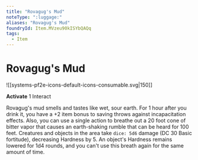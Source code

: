 ```yaml
---
title: "Rovagug's Mud"
noteType: ":luggage:"
aliases: "Rovagug's Mud"
foundryId: Item.MVzeu90kISYbQAQq
tags:
  - Item
---
```


# Rovagug's Mud
![[systems-pf2e-icons-default-icons-consumable.svg|150]]

**Activate** 1 Interact

Rovagug's mud smells and tastes like wet, sour earth. For 1 hour after you drink it, you have a +2 item bonus to saving throws against incapacitation effects. Also, you can use a single action to breathe out a 20 foot cone of bitter vapor that causes an earth-shaking rumble that can be heard for 100 feet. Creatures and objects in the area take `dice: 5d6` damage (DC 30 Basic fortitude), decreasing Hardness by 5. An object's Hardness remains lowered for 1d4 rounds, and you can't use this breath again for the same amount of time.
